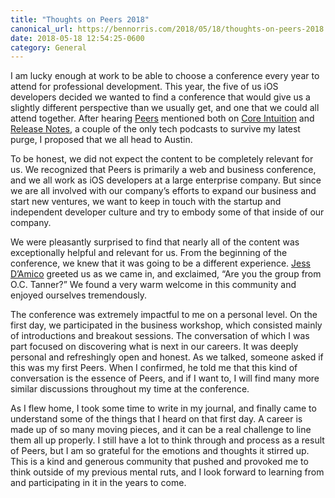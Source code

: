 ```yaml
---
title: "Thoughts on Peers 2018"
canonical_url: https://bennorris.com/2018/05/18/thoughts-on-peers-2018
date: 2018-05-18 12:54:25-0600
category: General
---
```


I am lucky enough at work to be able to choose a conference every year to attend for professional development. This year, the five of us iOS developers decided we wanted to find a conference that would give us a slightly different perspective than we usually get, and one that we could all attend together. After hearing [Peers](https://peersconf.com) mentioned both on [Core Intuition](https://coreint.org) and [Release Notes](https://releasenotes.tv), a couple of the only tech podcasts to survive my latest purge, I proposed that we all head to Austin.

To be honest, we did not expect the content to be completely relevant for us. We recognized that Peers is primarily a web and business conference, and we all work as iOS developers at a large enterprise company. But since we are all involved with our company’s efforts to expand our business and start new ventures, we want to keep in touch with the startup and independent developer culture and try to embody some of that inside of our company.

We were pleasantly surprised to find that nearly all of the content was exceptionally helpful and relevant for us. From the beginning of the conference, we knew that it was going to be a different experience. [Jess D’Amico](https://twitter.com/justjessdc) greeted us as we came in, and exclaimed, “Are you the group from O.C. Tanner?” We found a very warm welcome in this community and enjoyed ourselves tremendously.

The conference was extremely impactful to me on a personal level. On the first day, we participated in the business workshop, which consisted mainly of introductions and breakout sessions. The conversation of which I was part focused on discovering what is next in our careers. It was deeply personal and refreshingly open and honest. As we talked, someone asked if this was my first Peers. When I confirmed, he told me that this kind of conversation is the essence of Peers, and if I want to, I will find many more similar discussions throughout my time at the conference.

As I flew home, I took some time to write in my journal, and finally came to understand some of the things that I heard on that first day. A career is made up of so many moving pieces, and it can be a real challenge to line them all up properly. I still have a lot to think through and process as a result of Peers, but I am so grateful for the emotions and thoughts it stirred up. This is a kind and generous community that pushed and provoked me to think outside of my previous mental ruts, and I look forward to learning from and participating in it in the years to come.